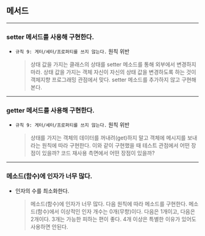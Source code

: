 ## 메서드

---
### setter 메서드를 사용해 구현한다.
- `규칙 9: 게터/세터/프로퍼티를 쓰지 않는다.` 원칙 위반
    > 상태 값을 가지는 클래스의 상태를 setter 메소드를 통해 외부에서 변경하지 마라.
      상태 값을 가지는 객체 자신이 자신의 상태 값을 변경하도록 하는 것이 객체지향 프로그래밍 관점에서 맞다.
      setter 메소드를 추가하지 않고 구현해 본다.

---
### getter 메서드를 사용해 구현한다.
- `규칙 9: 게터/세터/프로퍼티를 쓰지 않는다.` 원칙 위반
    > 상태를 가지는 객체의 데이터를 꺼내려(get)하지 말고 객체에 메시지를 보내라는 원칙에 따라 구현한다.
      이와 같이 구현했을 때 테스트 관점에서 어떤 장점이 있을까? 
      코드 재사용 측면에서 어떤 장점이 있을까?

---
### 메소드(함수)에 인자가 너무 많다.
- 인자의 수를 최소화한다.
    > 메소드(함수)에 인자가 너무 많다. 다음 원칙에 따라 메소드를 구현한다.
      메소드(함수)에서 이상적인 인자 개수는 0개(무항)이다. 다음은 1개이고, 다음은 2개이다.
      3개는 가능한 피하는 편이 좋다. 4개 이상은 특별한 이유가 있어도 사용하면 안된다.

